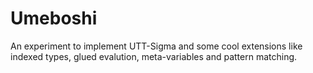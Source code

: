 # Umeboshi

An experiment to implement UTT-Sigma and some cool extensions like
indexed types, glued evalution, meta-variables and pattern matching.
